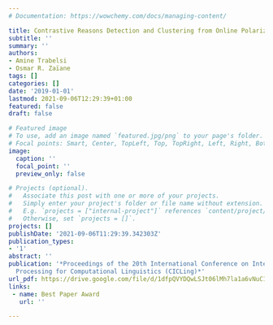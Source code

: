 ```yaml
---
# Documentation: https://wowchemy.com/docs/managing-content/

title: Contrastive Reasons Detection and Clustering from Online Polarized Debate
subtitle: ''
summary: ''
authors:
- Amine Trabelsi
- Osmar R. Zaïane
tags: []
categories: []
date: '2019-01-01'
lastmod: 2021-09-06T12:29:39+01:00
featured: false
draft: false

# Featured image
# To use, add an image named `featured.jpg/png` to your page's folder.
# Focal points: Smart, Center, TopLeft, Top, TopRight, Left, Right, BottomLeft, Bottom, BottomRight.
image:
  caption: ''
  focal_point: ''
  preview_only: false

# Projects (optional).
#   Associate this post with one or more of your projects.
#   Simply enter your project's folder or file name without extension.
#   E.g. `projects = ["internal-project"]` references `content/project/deep-learning/index.md`.
#   Otherwise, set `projects = []`.
projects: []
publishDate: '2021-09-06T11:29:39.342303Z'
publication_types:
- '1'
abstract: ''
publication: '*Proceedings of the 20th International Conference on Intelligent Text
  Processing for Computational Linguistics (CICLing)*'
url_pdf: https://drive.google.com/file/d/1dfpQVYDQwLSJt06lMh7la1a6vNuC1Jli/view?usp=sharing
links:
 - name: Best Paper Award
   url: ''

---
```

